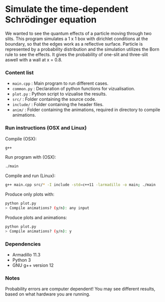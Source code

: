 # Simulate the time-dependent Schrödinger equation
We wanted to see the quantum effects of a particle moving through two slits. This program simulates a 1 x 1 box with dirichlet conditions at the boundary, so that the edges work as a reflective surface. Particle is represented by a probability distribution and the simulation utilizes the Born rule to see the effects. It gives the probability of one-slit and three-slit aswell with a wall at x = 0.8.

### Content list
- `main.cpp` : Main program to run different cases.
- `common.py` : Declaration of python functions for vizualisation.
- `plot.py` : Python script to vizualise the results.
- `src/` : Folder containing the source code.
- `include/` : Folder containing the header files.
- `anim/` : Folder containing the animations, required in directory to compile animations.

### Run instructions (OSX and Linux)
Compile (OSX):
```sh
g++
```
Run program with (OSX):
```sh
./main
```

Compile and run (Linux):
```sh
g++ main.cpp src/* -I include -std=c++11 -larmadillo -o main; ./main
```

Produce only plots with:
```sh
python plot.py
> Compile animations? (y/n): any input
```

Produce plots and animations:
```sh
python plot.py
> Compile animations? (y/n): y
```

### Dependencies
- Armadillo 11.3
- Python 3
- GNU g++ version 12

### Notes
Probability errors are computer dependent! You may see different results, based on what hardware you are running.
